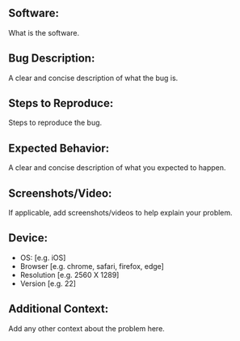## Software:
What is the software.

## Bug Description:
A clear and concise description of what the bug is.

## Steps to Reproduce:
Steps to reproduce the bug. 

## Expected Behavior:
A clear and concise description of what you expected to happen.

## Screenshots/Video:
If applicable, add screenshots/videos to help explain your problem.

## Device:
 - OS: [e.g. iOS]
 - Browser [e.g. chrome, safari, firefox, edge]
 - Resolution [e.g. 2560 X 1289]
 - Version [e.g. 22]

## Additional Context:
Add any other context about the problem here.
